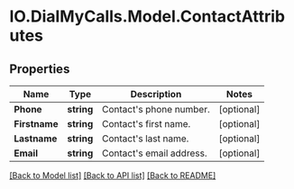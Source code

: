 # IO.DialMyCalls.Model.ContactAttributes
## Properties

Name | Type | Description | Notes
------------ | ------------- | ------------- | -------------
**Phone** | **string** | Contact&#39;s phone number. | [optional] 
**Firstname** | **string** | Contact&#39;s first name. | [optional] 
**Lastname** | **string** | Contact&#39;s last name. | [optional] 
**Email** | **string** | Contact&#39;s email address. | [optional] 

[[Back to Model list]](../README.md#documentation-for-models) [[Back to API list]](../README.md#documentation-for-api-endpoints) [[Back to README]](../README.md)

